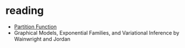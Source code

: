 # reading

- [Partition Function](http://en.wikipedia.org/wiki/Partition_function_%28mathematics%29)
- Graphical Models, Exponential Families, and Variational Inference by Wainwright and Jordan